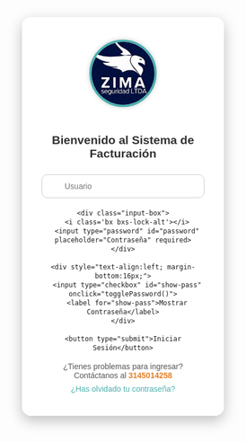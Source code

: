 <!DOCTYPE html>
<html lang="es">
<head>
<meta charset="UTF-8">
<meta name="viewport" content="width=device-width, initial-scale=1.0">
<title>Login Sistema POS</title>

<!-- Google Fonts & Boxicons -->
<link href="https://fonts.googleapis.com/css2?family=Poppins:wght@400;600&display=swap" rel="stylesheet">
<link href="https://unpkg.com/boxicons@2.1.4/css/boxicons.min.css" rel="stylesheet">

<style>
  * {margin:0; padding:0; box-sizing:border-box; font-family: 'Poppins', sans-serif;}

  body, html {height: 100%;}

  body {
    background: url('IMG/Diseño\ sin\ título\ \(4\).png') no-repeat center center fixed;
    background-size: cover;
    display: flex;
    justify-content: center;
    align-items: center;
  }

  .login-box {
    background-color: rgba(255, 255, 255, 0.95);
    padding: 40px 35px;
    border-radius: 16px;
    width: 360px;
    box-shadow: 0 8px 25px rgba(0,0,0,0.25);
    text-align: center;
    animation: fadeIn 0.8s ease;
  }

  @keyframes fadeIn {
    from {opacity: 0; transform: translateY(-10px);}
    to {opacity: 1; transform: translateY(0);}
  }

  /* Foto tipo perfil */
  .login-box img {
    width: 120px;
    height: 120px;
    border-radius: 50%;
    object-fit: cover;
    border: 4px solid #4cafac;
    margin-bottom: 15px;
    box-shadow: 0 0 8px rgba(0,0,0,0.2);
  }

  .login-box h2 {
    margin-bottom: 25px;
    font-size: 21px;
    color: #333;
    font-weight: 600;
  }

  .input-box {
    position: relative;
    margin-bottom: 18px;
  }

  .input-box input {
    width: 100%;
    padding: 12px 40px 12px 40px;
    border: 1px solid #ccc;
    border-radius: 10px;
    outline: none;
    font-size: 14px;
  }

  .input-box i {
    position: absolute;
    left: 12px;
    top: 50%;
    transform: translateY(-50%);
    color: #888;
    font-size: 20px;
  }

  .login-box input[type="checkbox"] {
    margin-right: 6px;
  }

  .login-box button {
    width: 100%;
    padding: 12px;
    background: linear-gradient(135deg, #4cafac, #3a9b99);
    border: none;
    color: white;
    font-size: 16px;
    font-weight: 600;
    border-radius: 8px;
    cursor: pointer;
    transition: all 0.3s ease;
  }

  .login-box button:hover {
    transform: scale(1.03);
    background: linear-gradient(135deg, #3a9b99, #4cafac);
  }

  .support {
    margin-top: 18px;
    font-size: 14px;
    color: #555;
  }

  .support span {
    color: #e67e22;
    font-weight: bold;
  }

  a {
    display: inline-block;
    margin-top: 8px;
    color: #4cafac;
    text-decoration: none;
    font-size: 14px;
  }

  a:hover {
    text-decoration: underline;
  }
</style>
</head>
<body>

<div class="login-box">
  <!-- Foto tipo perfil -->
  <img src="IMG/OIP.jpeg" alt="Perfil Peaje Fragua">

  <h2>Bienvenido al Sistema de Facturación</h2>

  <form onsubmit="return validarLogin(event)">
    <div class="input-box">
      <i class='bx bxs-user'></i>
      <input type="text" id="usuario" placeholder="Usuario" required>
    </div>

    <div class="input-box">
      <i class='bx bxs-lock-alt'></i>
      <input type="password" id="password" placeholder="Contraseña" required>
    </div>

    <div style="text-align:left; margin-bottom:16px;">
      <input type="checkbox" id="show-pass" onclick="togglePassword()">
      <label for="show-pass">Mostrar Contraseña</label>
    </div>

    <button type="submit">Iniciar Sesión</button>
  </form>

  <div class="support">
    ¿Tienes problemas para ingresar? Contáctanos al <span>3145014258</span>
  </div>
  <a href="#">¿Has olvidado tu contraseña?</a>
</div>

<script>
function togglePassword() {
  const passField = document.getElementById('password');
  passField.type = passField.type === "password" ? "text" : "password";
}

function validarLogin(event) {
  event.preventDefault();
  const user = document.getElementById('usuario').value.trim();
  const pass = document.getElementById('password').value.trim();

  // Credenciales válidas
  const userValido = "Peaje Fragua";
  const passValido = "Administrador";

  if (user === userValido && pass === passValido) {
    window.location.href = "home.html";
  } else {
    alert("❌ Credenciales incorrectas. Intente de nuevo.");
  }
}
</script>

</body>
</html>
